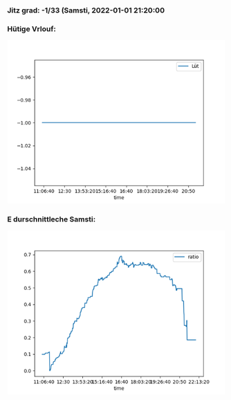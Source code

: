 ### Jitz grad: -1/33 (Samsti, 2022-01-01 21:20:00

### Hütige Vrlouf:
![Graph](Today.png)

### E durschnittleche Samsti:
![Graph](Samsti.png)